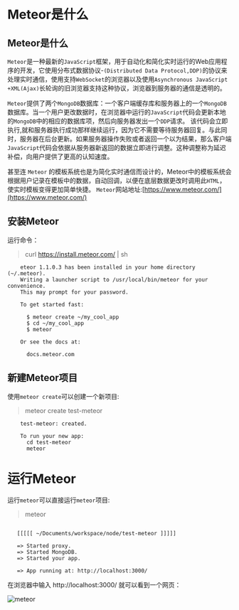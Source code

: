 #  Meteor是什么
##  Meteor是什么
`Meteor`是一种最新的`JavaScript`框架，用于自动化和简化实时运行的Web应用程序的开发，它使用分布式数据协议-`(Distributed Data Protocol,DDP)`的协议来处理实时通信，使用支持`WebSocket`的浏览器以及使用`Asynchronous JavaScript +XML(Ajax)`长轮询的旧浏览器支持这种协议，浏览器到服务器的通信是透明的。

`Meteor`提供了两个`MongoDB`数据库：一个客户端缓存库和服务器上的一个`MongoDB`数据库。当一个用户更改数据时，在浏览器中运行的`JavaScript`代码会更新本地的`MongoDB`中的相应的数据库项，然后向服务器发出一个`DDP`请求。
该代码会立即执行,就和服务器执行成功那样继续运行，因为它不需要等待服务器回复。与此同时，服务器在后台更新。如果服务器操作失败或者返回一个以为结果，那么客户端`JavaScript`代码会依据从服务器新返回的数据立即进行调整。这种调整称为延迟补偿，向用户提供了更高的认知速度。

甚至连 `Meteor` 的模板系统也是为简化实时通信而设计的，Meteor中的模板系统会根据用户记录在模板中的数据，自动回调，以便在底层数据更改时调用此`HTML`，使实时模板变得更加简单快捷。
`Meteor`网站地址:[https://www.meteor.com/](https://www.meteor.com/)


## 安装Meteor
运行命令：

>curl https://install.meteor.com/ | sh

```
    eteor 1.1.0.3 has been installed in your home directory (~/.meteor).
    Writing a launcher script to /usr/local/bin/meteor for your convenience.
    This may prompt for your password.
    
    To get started fast:
    
      $ meteor create ~/my_cool_app
      $ cd ~/my_cool_app
      $ meteor
    
    Or see the docs at:
    
      docs.meteor.com
```
  
## 新建Meteor项目
使用`meteor create`可以创建一个新项目:
  >meteor create test-meteor
  
```
    test-meteor: created.
    
    To run your new app:
      cd test-meteor
      meteor
 ```    

# 运行Meteor
 运行`meteor`可以直接运行`meteor`项目:
> meteor
 
 ```

    [[[[[ ~/Documents/workspace/node/test-meteor ]]]]]
    
    => Started proxy.
    => Started MongoDB.
    => Started your app.
    
    => App running at: http://localhost:3000/
```
在浏览器中输入 http://localhost:3000/ 就可以看到一个网页：


![meteor](http://upload-images.jianshu.io/upload_images/22188-74c17b6ad204559e.png?imageMogr2/auto-orient/strip%7CimageView2/2/w/1240)

